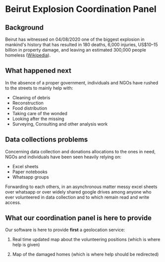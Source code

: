 # Beirut Explosion Coordination Panel

## Background
Beirut has witnessed on 04/08/2020 one of the biggest explosion in mankind's history that has resulted in 180 deaths, 6,000 injuries, US$10–15 billion in property damage, and leaving an estimated 300,000 people homeless ([Wikipedia](https://en.wikipedia.org/wiki/2020_Beirut_explosion)).

## What happened next
In the absence of a proper government, individuals and NGOs have rushed to the streets to mainly help with:

- Cleaning of debris
- Reconstruction
- Food distribution
- Taking care of the wonded
- Looking after the missing
- Surveying, Consulting and other analysis work

## Data collections problems
Concerning data collection and donations allocations to the ones in need, NGOs and individuals have been seen heavily relying on:

- Excel sheets
- Paper notebooks
- Whatsapp groups 

Forwarding to each others, in an asynchronous matter messy excel sheets over whatsapp or over widely shared google drives among anyone who ever volunteered in data collection and to which remain read and write access.

## What our coordination panel is here to provide
Our software is here to provide **first** a geolocation service:
1. Real time updated map about the volunteering positions (which is where help is given)

2. Map of the damaged homes (which is where help should be redirected)

